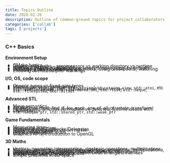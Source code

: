 ```yaml
---
title: Topics Outline
date: 2020-02-26
description: Outline of common-ground topics for project collaborators to cover
categories: ['collab']
tags: ['projects']
---
```


### C++ Basics
**Environment Setup**
<style>
  li { line-height: .2;}
</style>
 - CMake basics
 - Dealing with paths  - preprocessor vs working directory vs runtime directory, relative vs absolute
 - Limiting symbols in global scope (everything is global by default)
 - Debugging basics: embedding symbols, using breakpoints, watching variables, changing memory, etc
 - Enabling useful compiler warnings

**I/O, OS, code scope**
 - Generic types vs fixed-size types
 - Manual memory management
 - `<iostream>`, `std::getline`, `std::string`/`std::string_view`, `std::atoi`, etc
 - `<fstream>`, `<random>`, `std::stringstream`, `std::vector`, `std::unordered_map`, `std::unordered_set`, `std::list`, `std::deque`, `std::filesystem`, `std::bitset`

**Advanced STL**
 - Move semantics
 - Iterators
 - `<algorithm>` (find, find_if, for_each, any_of, all_of, rotate, transform)
 - Functors and lambdas (immediate vs deferred, lifetime issues with captures)
 - `<functional>`
 - `std::unique_ptr`, `std::shared_ptr`, `std::weak_ptr`

**Game Fundamentals**
 - Measuring time
 - Input state machines
 - Lifetime-aware Callbacks/Delegates
 - Numerical integration via `deltaTime`
 - Linear interpolation
 - Event loops / game loops
 - Update method
 - Graphics APIs, introduction to OpenGL

**3D Maths**
 - Vectors: geometric interpretation, algebraic operations, multiplications
 - Matrices: geometric interpretation, algebraic operations, multiplications, transformations, translations, rotations, scaling, etc
 - Quaternions: geometric interpretation, algebraic operations, multiplications, interpolations, conversions to angles/matrices
 - Cominbing matrix transformations
 - Model View Matrix pipeline
 - Simple problems in 3D space
